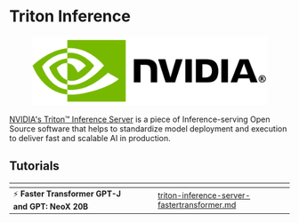 # Triton Inference

<figure><img src="../../../../.gitbook/assets/image (52) (4).png" alt="The NVIDIA logo"><figcaption></figcaption></figure>

[NVIDIA's Triton™ Inference Server](https://developer.nvidia.com/nvidia-triton-inference-server) is a piece of Inference-serving Open Source software that helps to standardize model deployment and execution to deliver fast and scalable AI in production.

## Tutorials

<table data-card-size="large" data-view="cards"><thead><tr><th></th><th></th><th></th><th data-hidden data-card-target data-type="content-ref"></th></tr></thead><tbody><tr><td><span data-gb-custom-inline data-tag="emoji" data-code="26a1">⚡</span> <strong>Faster Transformer GPT-J and GPT: NeoX 20B</strong></td><td></td><td></td><td><a href="triton-inference-server-fastertransformer.md">triton-inference-server-fastertransformer.md</a></td></tr></tbody></table>

